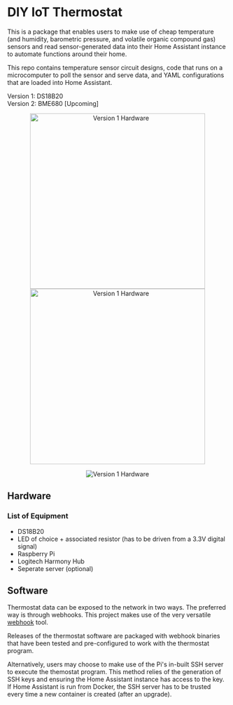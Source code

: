 # DIY IoT Thermostat

This is a package that enables users to make use of cheap temperature (and humidity, barometric pressure, and volatile organic compound gas) sensors and read sensor-generated data into their Home Assistant instance to automate functions around their home.

This repo contains temperature sensor circuit designs, code that runs on a microcomputer to poll the sensor and serve data, and YAML configurations that are loaded into Home Assistant.

Version 1: DS18B20  
Version 2: BME680 [Upcoming]

<p align="center">
  <img src="https://i.ibb.co/tLtbWQL/IMG-20200719-163154.jpg" height="400" alt="Version 1 Hardware"/>
  <img src="https://i.ibb.co/gtjVvfm/thermostat-panel.png" height="400" alt="Version 1 Hardware"/>
</p>
<p align="center">
  <img src="https://i.ibb.co/41WF6sR/thermostat.png" alt="Version 1 Hardware"/>
</p>

## Hardware
### List of Equipment

* DS18B20
* LED of choice + associated resistor (has to be driven from a 3.3V digital signal)
* Raspberry Pi
* Logitech Harmony Hub
* Seperate server (optional)

## Software

Thermostat data can be exposed to the network in two ways. The preferred way is through webhooks. This project makes use of the very versatile [webhook][wh] tool.

Releases of the thermostat software are packaged with webhook binaries that have been tested and pre-configured to work with the thermostat program.

Alternatively, users may choose to make use of the Pi's in-built SSH server to execute the themostat program. This method relies of the generation of SSH keys and ensuring the Home Assistant instance has access to the key. If Home Assistant is run from Docker, the SSH server has to be trusted every time a new container is created (after an upgrade).



[wh]: https://github.com/adnanh/webhook
